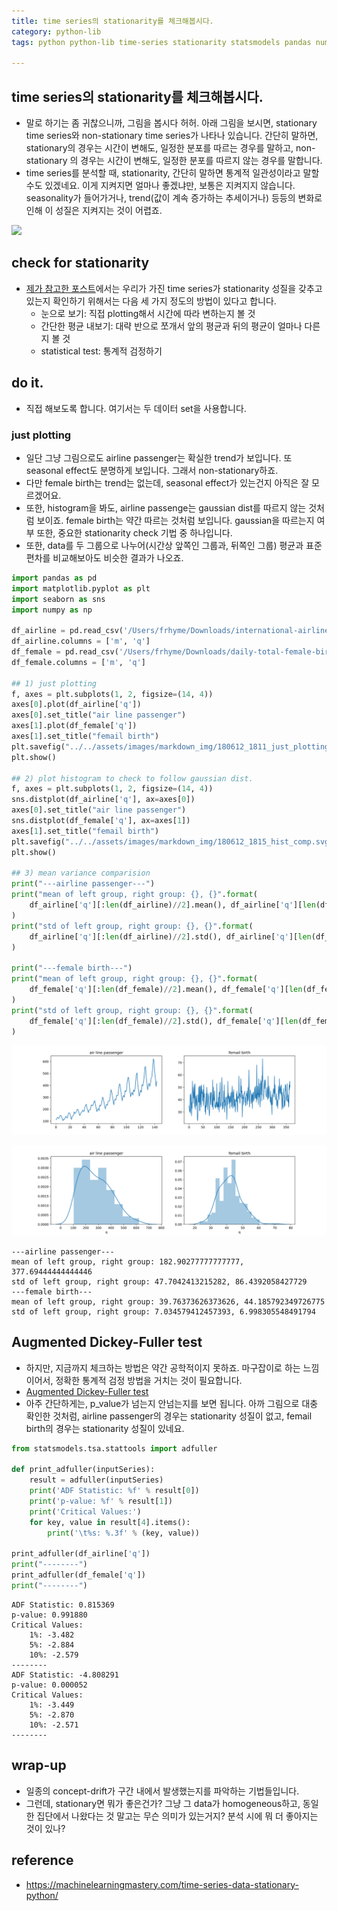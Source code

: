 ```yaml
---
title: time series의 stationarity를 체크해봅시다. 
category: python-lib
tags: python python-lib time-series stationarity statsmodels pandas numpy matplotlib

---
```


## time series의 stationarity를 체크해봅시다. 

- 말로 하기는 좀 귀찮으니까, 그림을 봅시다 허허. 아래 그림을 보시면, stationary time series와 non-stationary time series가 나타나 있습니다. 간단히 말하면, stationary의 경우는 시간이 변해도, 일정한 분포를 따르는 경우를 말하고, non-stationary 의 경우는 시간이 변해도, 일정한 분포를 따르지 않는 경우를 말합니다. 
- time series를 분석할 때, stationarity, 간단히 말하면 통계적 일관성이라고 말할 수도 있겠네요. 이게 지켜지면 얼마나 좋겠냐만, 보통은 지켜지지 않습니다. seasonality가 들어가거나, trend(값이 계속 증가하는 추세이거나) 등등의 변화로 인해 이 성질은 지켜지는 것이 어렵죠. 

![](https://upload.wikimedia.org/wikipedia/commons/thumb/e/e1/Stationarycomparison.png/390px-Stationarycomparison.png)

## check for stationarity

- [제가 참고한 포스트](https://machinelearningmastery.com/time-series-data-stationary-python/)에서는 우리가 가진 time series가 stationarity 성질을 갖추고 있는지 확인하기 위해서는 다음 세 가지 정도의 방법이 있다고 합니다. 
    - 눈으로 보기: 직접 plotting해서 시간에 따라 변하는지 볼 것
    - 간단한 평균 내보기: 대략 반으로 쪼개서 앞의 평균과 뒤의 평균이 얼마나 다른지 볼 것
    - statistical test: 통계적 검정하기

## do it. 

- 직접 해보도록 합니다. 여기서는 두 데이터 set을 사용합니다. 

### just plotting 

- 일단 그냥 그림으로도 airline passenger는 확실한 trend가 보입니다. 또 seasonal effect도 분명하게 보입니다. 그래서 non-stationary하죠. 
- 다만 female birth는 trend는 없는데, seasonal effect가 있는건지 아직은 잘 모르겠어요. 
- 또한, histogram을 봐도, airline passenge는 gaussian dist를 따르지 않는 것처럼 보이죠. female birth는 약간 따르는 것처럼 보입니다. gaussian을 따르는지 여부 또한, 중요한 stationarity check 기법 중 하나입니다. 
- 또한, data를 두 그룹으로 나누어(시간상 앞쪽인 그룹과, 뒤쪽인 그룹) 평균과 표준편차를 비교해보아도 비슷한 결과가 나오죠. 

```python
import pandas as pd
import matplotlib.pyplot as plt
import seaborn as sns 
import numpy as np 

df_airline = pd.read_csv('/Users/frhyme/Downloads/international-airline-passengers.csv')[:-1]
df_airline.columns = ['m', 'q']
df_female = pd.read_csv('/Users/frhyme/Downloads/daily-total-female-births-in-cal.csv')[:-1]
df_female.columns = ['m', 'q']

## 1) just plotting 
f, axes = plt.subplots(1, 2, figsize=(14, 4))
axes[0].plot(df_airline['q'])
axes[0].set_title("air line passenger")
axes[1].plot(df_female['q'])
axes[1].set_title("femail birth")
plt.savefig("../../assets/images/markdown_img/180612_1811_just_plotting.svg")
plt.show()

## 2) plot histogram to check to follow gaussian dist. 
f, axes = plt.subplots(1, 2, figsize=(14, 4))
sns.distplot(df_airline['q'], ax=axes[0])
axes[0].set_title("air line passenger")
sns.distplot(df_female['q'], ax=axes[1])
axes[1].set_title("femail birth")
plt.savefig("../../assets/images/markdown_img/180612_1815_hist_comp.svg")
plt.show()

## 3) mean variance comparision 
print("---airline passenger---")
print("mean of left group, right group: {}, {}".format(
    df_airline['q'][:len(df_airline)//2].mean(), df_airline['q'][len(df_airline)//2:].mean())
)
print("std of left group, right group: {}, {}".format(
    df_airline['q'][:len(df_airline)//2].std(), df_airline['q'][len(df_airline)//2:].std())
)

print("---female birth---")
print("mean of left group, right group: {}, {}".format(
    df_female['q'][:len(df_female)//2].mean(), df_female['q'][len(df_female)//2:].mean())
)
print("std of left group, right group: {}, {}".format(
    df_female['q'][:len(df_female)//2].std(), df_female['q'][len(df_female)//2:].std())
)
```

![](/assets/images/markdown_img/180612_1811_just_plotting.svg)

![](/assets/images/markdown_img/180612_1815_hist_comp.svg)

```
---airline passenger---
mean of left group, right group: 182.90277777777777, 377.69444444444446
std of left group, right group: 47.7042413215282, 86.4392058427729
---female birth---
mean of left group, right group: 39.76373626373626, 44.185792349726775
std of left group, right group: 7.034579412457393, 6.998305548491794
```

## Augmented Dickey-Fuller test 

- 하지만, 지금까지 체크하는 방법은 약간 공학적이지 못하죠. 마구잡이로 하는 느낌이어서, 정확한 통계적 검정 방법을 거치는 것이 필요합니다. 
- [Augmented Dickey-Fuller test](https://en.wikipedia.org/wiki/Augmented_Dickey–Fuller_test)
- 아주 간단하게는, p_value가 넘는지 안넘는지를 보면 됩니다. 아까 그림으로 대충 확인한 것처럼, airline passenger의 경우는 stationarity 성질이 없고, femail birth의 경우는 stationarity 성질이 있네요. 

```python
from statsmodels.tsa.stattools import adfuller

def print_adfuller(inputSeries):
    result = adfuller(inputSeries)
    print('ADF Statistic: %f' % result[0])
    print('p-value: %f' % result[1])
    print('Critical Values:')
    for key, value in result[4].items():
        print('\t%s: %.3f' % (key, value))

print_adfuller(df_airline['q'])
print("--------")
print_adfuller(df_female['q'])
print("--------")
```

```
ADF Statistic: 0.815369
p-value: 0.991880
Critical Values:
	1%: -3.482
	5%: -2.884
	10%: -2.579
--------
ADF Statistic: -4.808291
p-value: 0.000052
Critical Values:
	1%: -3.449
	5%: -2.870
	10%: -2.571
--------
```

## wrap-up

- 일종의 concept-drift가 구간 내에서 발생했는지를 파악하는 기법들입니다. 
- 그런데, stationary면 뭐가 좋은건가? 그냥 그 data가 homogeneous하고, 동일한 집단에서 나왔다는 것 말고는 무슨 의미가 있는거지? 분석 시에 뭐 더 좋아지는 것이 있나? 

## reference

- <https://machinelearningmastery.com/time-series-data-stationary-python/>
